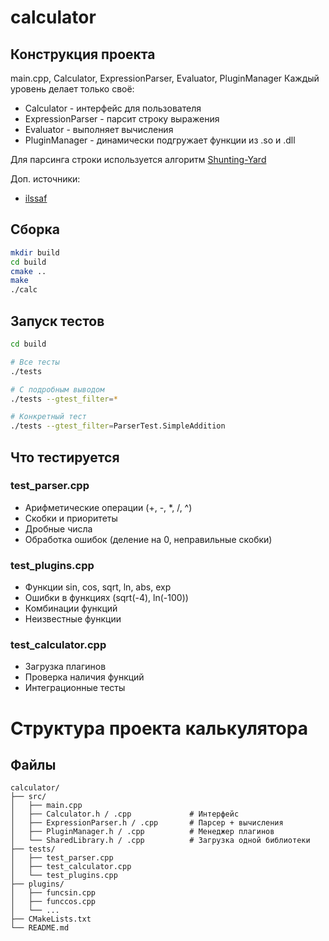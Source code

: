 # calculator

## Конструкция проекта
main.cpp, Calculator, ExpressionParser, Evaluator,  PluginManager
Каждый уровень делает только своё:
- Calculator - интерфейс для пользователя
- ExpressionParser - парсит строку выражения
- Evaluator - выполняет вычисления
- PluginManager - динамически подгружает функции из .so и .dll

Для парсинга строки используется алгоритм  [Shunting-Yard](https://itdranik.com/en/math-expressions-shunting-yard-algorithm-en/)

Доп. источники: 
- [ilssaf](https://github.com/ilssaf/calculator)

## Сборка

```bash
mkdir build
cd build
cmake ..
make
./calc
```

## Запуск тестов

```bash
cd build

# Все тесты
./tests

# С подробным выводом
./tests --gtest_filter=*

# Конкретный тест
./tests --gtest_filter=ParserTest.SimpleAddition
```

## Что тестируется

### test_parser.cpp
- Арифметические операции (+, -, *, /, ^)
- Скобки и приоритеты
- Дробные числа
- Обработка ошибок (деление на 0, неправильные скобки)

### test_plugins.cpp
- Функции sin, cos, sqrt, ln, abs, exp
- Ошибки в функциях (sqrt(-4), ln(-100))
- Комбинации функций
- Неизвестные функции

### test_calculator.cpp
- Загрузка плагинов
- Проверка наличия функций
- Интеграционные тесты


# Структура проекта калькулятора

## Файлы
```
calculator/
├── src/
│   ├── main.cpp
│   ├── Calculator.h / .cpp             # Интерфейс
│   ├── ExpressionParser.h / .cpp       # Парсер + вычисления
│   ├── PluginManager.h / .cpp          # Менеджер плагинов
│   └── SharedLibrary.h / .cpp          # Загрузка одной библиотеки
├── tests/
│   ├── test_parser.cpp
│   ├── test_calculator.cpp 
│   └── test_plugins.cpp
├── plugins/
│   ├── funcsin.cpp
│   ├── funccos.cpp
│   └── ...
├── CMakeLists.txt
└── README.md
```